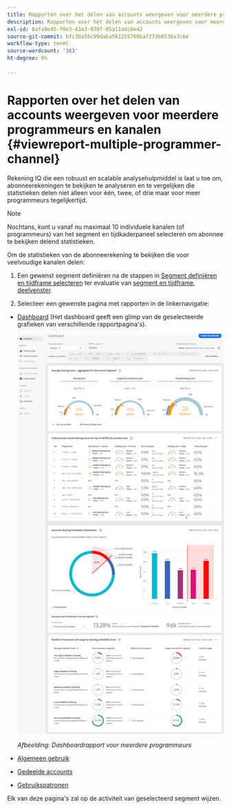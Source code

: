 ```yaml
---
title: Rapporten over het delen van accounts weergeven voor meerdere programmeurs en kanalen
description: Rapporten over het delen van accounts weergeven voor meerdere programmeurs en kanalen
exl-id: 8afa9e45-f0e3-43a3-970f-05a11adc0e42
source-git-commit: bfc3ba55c99daba561255760baf273b6538a3c6e
workflow-type: tm+mt
source-wordcount: '163'
ht-degree: 0%

---
```


# Rapporten over het delen van accounts weergeven voor meerdere programmeurs en kanalen {#viewreport-multiple-programmer-channel}

Rekening IQ die een robuust en scalable analysehulpmiddel is laat u toe om, abonneerekeningen te bekijken te analyseren en te vergelijken die statistieken delen niet alleen voor één, twee, of drie maar voor meer programmeurs tegelijkertijd.

>[!NOTE]
>
>Nochtans, kunt u vanaf nu maximaal 10 individuele kanalen (of programmeurs) van het segment en tijdkaderpaneel selecteren om abonnee te bekijken delend statistieken.

Om de statistieken van de abonneerekening te bekijken die voor veelvoudige kanalen delen:

1. Een gewenst segment definiëren na de stappen in [Segment definiëren en tijdframe selecteren](/help/AccountIQ/howto-select-segment-timeframe.md) ter evaluatie van [segment en tijdframe, deelvenster](/help/AccountIQ/segments-timeframe.md).

1. Selecteer een gewenste pagina met rapporten in de linkernavigatie:

* [Dashboard](/help/AccountIQ/dashboard.md) (Het dashboard geeft een glimp van de geselecteerde grafieken van verschillende rapportpagina&#39;s).

   ![](assets/mult-prog-dashboard.png)

   *Afbeelding: Dashboardrapport voor meerdere programmeurs*

* [Algemeen gebruik](/help/AccountIQ/general-usage-reports.md)

* [Gedeelde accounts](/help/AccountIQ/shared-acc-reports.md)

* [Gebruikspatronen](/help/AccountIQ/usage-patterns.md)

Elk van deze pagina&#39;s zal op de activiteit van geselecteerd segment wijzen.
